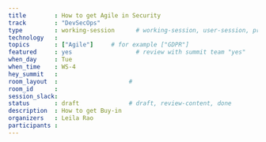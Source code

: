 ```yaml
---
title        : How to get Agile in Security
track        : "DevSecOps"
type         : working-session      # working-session, user-session, product-session
technology   :
topics       : ["Agile"]     # for example ["GDPR"]
featured     : yes                  # review with summit team "yes"
when_day     : Tue
when_time    : WS-4
hey_summit   :
room_layout  :                    #
room_id      :
session_slack: 
status       : draft              # draft, review-content, done
description  : How to get Buy-in
organizers   : Leila Rao
participants :
---
```



<!--(add intro)

## What is expected of the business stakeholders

(...)

## What

(...)

## Outcomes

(...)

## References

(...)


## Previous-->
